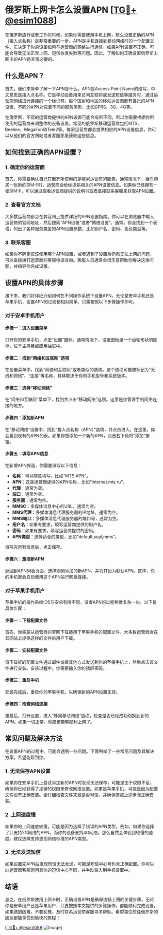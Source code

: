 # 俄罗斯上网卡怎么设置APN [[TG💪+ @esim1088](https://t.me/s/esim1088)]

在俄罗斯旅行或者工作的时候，如果你需要使用手机上网，那么设置正确的APN（接入点名称）是非常重要的一步。APN是手机连接到移动网络时的一个配置文件，它决定了你的设备如何与运营商的网络进行通信。如果APN设置不正确，可能会导致无法正常上网、短信收发失败等问题。因此，了解如何正确设置俄罗斯上网卡的APN是非常必要的。

## 什么是APN？

首先，我们来简单了解一下APN是什么。APN是Access Point Name的缩写，中文意思是接入点名称。它是移动设备用来访问互联网或发送短信等服务时，通过运营商网络进行连接的一个标识符。每个国家和地区的移动运营商都有自己的APN设置，不同的APN对应着不同的服务类型，比如GPRS、3G、4G等。

在俄罗斯，不同的运营商提供的APN设置可能会有所不同，所以你需要根据你所使用的运营商来调整你的设备设置。常见的俄罗斯移动运营商包括MTS、Beeline、MegaFon和Tele2等。每家运营商都会提供相应的APN设置信息，你可以从他们的官方网站或者客服那里获取这些信息。

## 如何找到正确的APN设置？

### 1. 确定你的运营商

首先，你需要确认自己在俄罗斯使用的是哪家运营商的服务。通常情况下，当你购买一张新的SIM卡时，运营商会给你提供相关的APN设置信息。如果你已经拥有一张SIM卡，可以通过查看运营商提供的说明书或者直接联系客服来获取APN设置。

### 2. 查看官方文档

大多数运营商都会在其官网上提供详细的APN设置指南。你可以在浏览器中输入运营商的官网地址，然后搜索“APN设置”或者“网络设置”。通常，你会找到一个表格，列出了各种服务类型的APN设置参数，比如用户名、密码、协议类型等。

### 3. 联系客服

如果你不确定应该使用哪个APN设置，或者遇到了设置后仍然无法上网的问题，可以直接拨打运营商的客服电话咨询。客服人员通常会很乐意帮助你解决这类问题，并指导你完成设置。

## 设置APN的具体步骤

接下来，我们将详细介绍如何在不同操作系统下设置APN。无论是安卓手机还是苹果手机，设置APN的过程都相对简单，只需按照以下步骤操作即可。

### 对于安卓手机用户

#### 步骤一：进入设置菜单

打开你的安卓手机，点击“设置”图标。通常情况下，设置图标是一个齿轮形状的图标，位于主屏幕或应用抽屉中。

#### 步骤二：找到“网络和互联网”选项

在设置菜单中，找到“网络和互联网”或者类似的选项。这个选项可能被标记为“无线和网络”、“连接”等名称，具体取决于你的手机型号和系统版本。

#### 步骤三：选择“移动网络”

在“网络和互联网”菜单下，找到并点击“移动网络”选项。这里是你管理手机网络连接的地方。

#### 步骤四：添加新APN

在“移动网络”设置中，找到“接入点名称（APN）”选项，并点击进入。在这里，你会看到现有的APN列表。如果你想添加一个新的APN，点击右下角的“添加”按钮。

#### 步骤五：填写APN信息

在新增APN界面，你需要填写以下信息：

- **名称**：可以随意填写，比如“MTS APN”。
- **APN**：这是运营商提供的APN名称，比如“internet.mts.ru”。
- **代理**：通常为空。
- **端口**：通常为空。
- **服务器**：通常为空。
- **MMSC**：多媒体消息中心的URL，通常为空。
- **MMS代理**：多媒体消息代理服务器的IP地址，通常为空。
- **MMS端口**：多媒体消息代理服务器的端口号，通常为空。
- **用户名**：如果有要求，填写运营商提供的用户名。
- **密码**：如果有要求，填写运营商提供的密码。
- **APN类型**：选择适合的类型，比如“default,supl,mms”。

填写完所有信息后，点击保存。

#### 步骤六：激活新APN

返回到APN列表页面，选择刚刚添加的新APN，并将其设为默认APN。这样，你的手机就会自动使用这个APN进行网络连接。

### 对于苹果手机用户

苹果手机的操作系统iOS与安卓有所不同，设置APN的过程稍微复杂一些。以下是具体步骤：

#### 步骤一：下载配置文件

首先，你需要从运营商的官网下载适用于苹果手机的配置文件。大多数运营商会在其网站上提供这样的文件供用户下载。

#### 步骤二：安装配置文件

将下载好的配置文件通过邮件或者其他方式发送到你的苹果手机上，然后点击该文件进行安装。安装过程中，你需要输入你的锁屏密码。

#### 步骤三：重启手机

安装完成后，重启你的苹果手机，以确保新的APN设置生效。

#### 步骤四：检查网络连接

重启后，打开设置，进入“蜂窝移动网络”选项，检查是否已经成功切换到新的APN。如果一切正常，你应该能够顺利上网了。

## 常见问题及解决方法

在设置APN的过程中，可能会遇到一些问题。下面列举了一些常见问题及其解决方案，希望能帮到你。

### 1. 无法保存APN设置

如果你在安卓手机上尝试添加新的APN时发现无法保存，可能是由于权限不足。确保你已经获得了足够的权限来修改网络设置。如果是苹果手机，可能是因为配置文件没有正确安装。请仔细检查文件来源是否可信，并确保按照上述步骤正确安装。

### 2. 上网速度慢

如果你的上网速度较慢，可能是因为选择了错误的APN类型。例如，如果你选择了只支持2G网络的APN，而你的设备支持4G网络，那么自然会体验到较慢的速度。建议选择支持更高网络标准的APN类型。

### 3. 无法发送短信

如果设置完APN后发现短信无法发送，可能是短信中心号码未正确配置。你可以向运营商客服询问具体的短信中心号码，并手动输入到手机设置中。

## 结语

总之，在俄罗斯使用上网卡时，正确设置APN是确保流畅上网的关键步骤。无论你是安卓用户还是苹果用户，只要按照本文提供的步骤操作，都能顺利完成设置。如果遇到困难，不要犹豫，及时联系运营商客服寻求帮助。希望每位前往俄罗斯的朋友都能享受到愉快的旅程！

[[TG💪+ @esim1088](https://t.me/s/esim1088) ![Image](https://i.postimg.cc/4NQfJmqS/Snipaste-2025-05-13-00-14-12.png)]